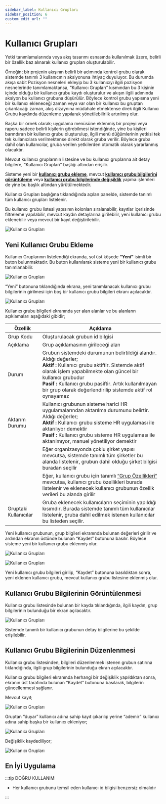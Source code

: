 ```yaml
---
sidebar_label: Kullanıcı Grupları
sidebar_position: 6
custom_edit_url: ""
---
```


# Kullanıcı Grupları

Yetki tanımlamalarında veya akış tasarımı esnasında kullanılmak üzere, belirli bir özellik baz alınarak kullanıcı grupları oluşturulabilir.

Örneğin; bir projenin akışının belirli bir adımında kontrol grubu olarak sistemde tanımlı 3 kullanıcının aksiyonuna ihtiyaç duyuluyor. Bu durumda akışa sabit Pozisyon nesneleri ekleyip bu 3 kullanıcıyı ilgili pozisyon nesnelerinde tanımlamaktansa, “Kullanıcı Grupları” kısmından bu 3 kişinin içinde olduğu bir kullanıcı grubu kaydı oluşturulur ve akışın ilgili adımında aksiyon bu kullanıcı grubuna düşürülür. Böylece kontrol grubu yapısına yeni bir kullanıcı ekleneceği zaman veya var olan bir kullanıcı bu gruptan çıkarılacağı zaman, akış dizaynına müdahale etmektense direk ilgili Kullanıcı Grubu kaydında düzenleme yapılarak yönetilebilirlik artırılmış olur.

Başka bir örnek olarak; uygulama menüsüne eklenmiş bir projeyi veya raporu sadece belirli kişilerin görebilmesi istendiğinde, yine bu kişileri barındıran bir kullanıcı grubu oluşturulup, ilgili menü düğümlerinin yetkisi tek tek kullanıcılara verilmektense direkt olarak gruba verilir. Böylece gruba dahil olan kullanıcılar, gruba verilen yetkilerden otomatik olarak yararlanmış olacaktır.

Mevcut kullanıcı gruplarının listesine ve bu kullanıcı gruplarına ait detay bilgilere, “Kullanıcı Grupları” başlığı altından erişilir.

Sisteme yeni bir **[kullanıcı grubu ekleme](#yeni-kullanıcı-grubu-ekleme)**, mevcut **[kullanıcı grubu bilgilerini görüntüleme](#kullanıcı-grubu-bilgilerinin-görüntülenmesi)** veya **[kullanıcı grubu bilgilerinde değişiklik](#kullanıcı-grubu-bilgilerinin-düzenlenmesi)** yapma işlemleri de yine bu başlık altından yürütülmektedir.

Kullanıcı Grupları başlığına tıklandığında açılan panelde, sistemde tanımlı tüm kullanıcı grupları listelenir.

Bu kullanıcı grubu listesi yapısının kolonları sıralanabilir, kayıtlar içerisinde filtreleme yapılabilir, mevcut kaydın detaylarına girilebilir, yeni kullanıcı grubu eklenebilir veya mevcut bir kayıt değiştirilebilir.

<div style={{textAlign: 'center'}}>

![Kullanıcı Grupları](https://docsbimser.blob.core.windows.net/imagecontainer/auto-uploadf4c57cf8-6e94-43b7-b1ab-5464ee92808c)

</div>

## Yeni Kullanıcı Grubu Ekleme

Kullanıcı Gruplarının listelendiği ekranda, sol üst köşede **“Yeni”** isimli bir buton bulunmaktadır. Bu buton kullanılarak sisteme yeni bir kullanıcı grubu tanımlanabilir.

![Kullanıcı Grupları](https://docsbimser.blob.core.windows.net/imagecontainer/auto-upload34c21752-862d-4afb-9427-240df454e8b8)

“Yeni” butonuna tıklandığında ekrana, yeni tanımlanacak kullanıcı grubu bilgilerinin girilmesi için boş bir kullanıcı grubu bilgileri ekranı açılacaktır.

![Kullanıcı Grupları](https://docsbimser.blob.core.windows.net/imagecontainer/auto-upload7e14286d-fa26-4f76-b081-15d5e1e50a92)

Kullanıcı grubu bilgileri ekranında yer alan alanlar ve bu alanların açıklamaları aşağıdaki gibidir;

| **Özellik** 	| **Açıklama** 	|
|---	|---	|
| Grup Kodu 	| Oluşturulacak grubun id bilgisi 	|
| Açıklama 	| Grup açıklamasının girileceği alan 	|
| Durum 	| Grubun sistemdeki durumunun belirtildiği alandır. Aldığı değerler;<br/>**Aktif :** Kullanıcı grubu aktiftir. Sistemde aktif olarak işlem yapabilmekte olan güncel bir kullanıcı grubudur<br/>**Pasif :** Kullanıcı grubu pasiftir. Artık kullanılmayan bir grup olarak değerlendirilip sistemde aktif rol oynayamaz 	|
| Aktarım Durumu 	| Kullanıcı grubunun sisteme harici HR uygulamalarından aktarılma durumunu belirtir. Aldığı değerler;<br/>**Aktif :** Kullanıcı grubu sisteme HR uygulaması ile aktarılıyor demektir<br/>**Pasif :** Kullanıcı grubu sisteme HR uygulaması ile aktarılmıyor, manuel yönetiliyor demektir 	|
|  	| Eğer organizasyonda çoklu şirket yapısı mevcutsa, sistemde tanımlı tüm şirketler bu alanda listelenir, grubun dahil olduğu şirket bilgisi buradan seçilir 	|
|  	| Eğer, kullanıcı grubu için tanımlı [“Grup Özellikleri”](./property-definitions/user-group-properties.md) mevcutsa, kullanıcı grubu özellikleri burada listelenir ve eklenecek kullanıcı grubunun özellik verileri bu alanda girilir 	|
| Gruptaki Kullanıcılar 	| Gruba eklenecek kullanıcıların seçiminin yapıldığı kısımdır. Burada sistemde tanımlı tüm kullanıcılar listelenir, gruba dahil edilmek istenen kullanıcılar bu listeden seçilir. 	|

Yeni kullanıcı grubunun, grup bilgileri ekranında bulunan değerleri girilir ve ardından ekranın üstünde bulunan “Kaydet” butonuna basılır. Böylece sisteme yeni bir kullanıcı grubu eklenmiş olur.

![Kullanıcı Grupları](https://docsbimser.blob.core.windows.net/imagecontainer/auto-uploadb2a8cbd8-783c-4c33-bbac-6a72c39e9507)

<div style={{textAlign: 'center'}}>

![Kullanıcı Grupları](https://docsbimser.blob.core.windows.net/imagecontainer/auto-uploadeca0ee0f-270d-4b6d-80a6-e5aad2602ca3)

</div>

Yeni kullanıcı grubu bilgileri girilip, “Kaydet” butonuna basıldıktan sonra, yeni eklenen kullanıcı grubu, mevcut kullanıcı grubu listesine eklenmiş olur. 

## Kullanıcı Grubu Bilgilerinin Görüntülenmesi

Kullanıcı grubu listesinde bulunan bir kayda tıklandığında, ilgili kaydın, grup bilgilerinin bulunduğu bir ekran açılacaktır.

![Kullanıcı Grupları](https://docsbimser.blob.core.windows.net/imagecontainer/auto-upload086a50ea-27c4-42aa-b8c8-ca8b0541d386)

Sistemde tanımlı bir kullanıcı grubunun detay bilgilerine bu şekilde erişilebilir.

## Kullanıcı Grubu Bilgilerinin Düzenlenmesi

Kullanıcı grubu listesinden, bilgileri düzenlenmek istenen grubun satırına tıklandığında, ilgili grup bilgilerinin bulunduğu ekran açılacaktır.

Kullanıcı grubu bilgileri ekranında herhangi bir değişiklik yapıldıktan sonra, ekranın üst tarafında bulunan “Kaydet” butonuna basılarak, bilgilerin güncellenmesi sağlanır.

Mevcut kayıt;

<div style={{textAlign: 'center'}}>

![Kullanıcı Grupları](https://docsbimser.blob.core.windows.net/imagecontainer/auto-uploaddd414c90-ffbe-485b-8c7b-891911f378e2)

</div>

Gruptan “duyar” kullanıcı adına sahip kayıt çıkarılıp yerine “ademir” kullanıcı adına sahip başka bir kullanıcı ekleniyor;

![Kullanıcı Grupları](https://docsbimser.blob.core.windows.net/imagecontainer/auto-upload993e6c98-f9d4-4c83-a136-ac111b2ce07a)

Değişiklik kaydediliyor;

<div style={{textAlign: 'center'}}>

![Kullanıcı Grupları](https://docsbimser.blob.core.windows.net/imagecontainer/auto-uploadf20e4da3-8b55-4ad5-a0b6-e8a77841090b)

</div>

## En İyi Uygulama

:::tip DOĞRU KULLANIM

- Her kullanıcı grubunu temsil eden kullanıcı id bilgisi benzersiz olmalıdır

::: 
